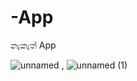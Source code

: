 # -App
නැකැත් App

![unnamed](https://github.com/Nimantha-Perera/-App/assets/126785445/96d9f5d4-56e4-4acc-a645-0b2c048f6a1c) , ![unnamed (1)](https://github.com/Nimantha-Perera/-App/assets/126785445/bbf3434d-6203-47c6-816e-5be79df8821d)
